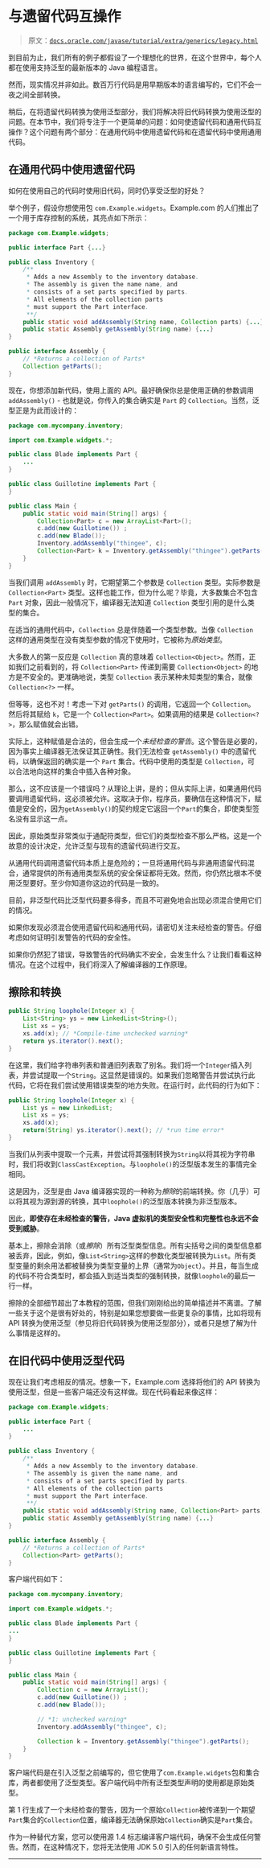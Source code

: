 # 与遗留代码互操作

> 原文：[`docs.oracle.com/javase/tutorial/extra/generics/legacy.html`](https://docs.oracle.com/javase/tutorial/extra/generics/legacy.html)

到目前为止，我们所有的例子都假设了一个理想化的世界，在这个世界中，每个人都在使用支持泛型的最新版本的 Java 编程语言。

然而，现实情况并非如此。数百万行代码是用早期版本的语言编写的，它们不会一夜之间全部转换。

稍后，在将遗留代码转换为使用泛型部分，我们将解决将旧代码转换为使用泛型的问题。在本节中，我们将专注于一个更简单的问题：如何使遗留代码和通用代码互操作？这个问题有两个部分：在通用代码中使用遗留代码和在遗留代码中使用通用代码。

## 在通用代码中使用遗留代码

如何在使用自己的代码时使用旧代码，同时仍享受泛型的好处？

举个例子，假设你想使用包 `com.Example.widgets`。Example.com 的人们推出了一个用于库存控制的系统，其亮点如下所示：

```java
package com.Example.widgets;

public interface Part {...}

public class Inventory {
    /**
     * Adds a new Assembly to the inventory database.
     * The assembly is given the name name, and 
     * consists of a set parts specified by parts. 
     * All elements of the collection parts
     * must support the Part interface.
     **/ 
    public static void addAssembly(String name, Collection parts) {...}
    public static Assembly getAssembly(String name) {...}
}

public interface Assembly {
    // *Returns a collection of Parts*
    Collection getParts();
}

```

现在，你想添加新代码，使用上面的 API。最好确保你总是使用正确的参数调用 `addAssembly()` - 也就是说，你传入的集合确实是 `Part` 的 `Collection`。当然，泛型正是为此而设计的：

```java
package com.mycompany.inventory;

import com.Example.widgets.*;

public class Blade implements Part {
    ...
}

public class Guillotine implements Part {
}

public class Main {
    public static void main(String[] args) {
        Collection<Part> c = new ArrayList<Part>();
        c.add(new Guillotine()) ;
        c.add(new Blade());
        Inventory.addAssembly("thingee", c);
        Collection<Part> k = Inventory.getAssembly("thingee").getParts();
    }
}

```

当我们调用 `addAssembly` 时，它期望第二个参数是 `Collection` 类型。实际参数是 `Collection<Part>` 类型。这样也能工作，但为什么呢？毕竟，大多数集合不包含 `Part` 对象，因此一般情况下，编译器无法知道 `Collection` 类型引用的是什么类型的集合。

在适当的通用代码中，`Collection` 总是伴随着一个类型参数。当像 `Collection` 这样的通用类型在没有类型参数的情况下使用时，它被称为*原始类型*。

大多数人的第一反应是 `Collection` 真的意味着 `Collection<Object>`。然而，正如我们之前看到的，将 `Collection<Part>` 传递到需要 `Collection<Object>` 的地方是不安全的。更准确地说，类型 `Collection` 表示某种未知类型的集合，就像 `Collection<?>` 一样。

但等等，这也不对！考虑一下对 `getParts()` 的调用，它返回一个 `Collection`。然后将其赋给 `k`，它是一个 `Collection<Part>`。如果调用的结果是 `Collection<?>`，那么赋值就会出错。

实际上，这种赋值是合法的，但会生成一个*未经检查的警告*。这个警告是必要的，因为事实上编译器无法保证其正确性。我们无法检查 `getAssembly()` 中的遗留代码，以确保返回的确实是一个 `Part` 集合。代码中使用的类型是 `Collection`，可以合法地向这样的集合中插入各种对象。

那么，这不应该是一个错误吗？从理论上讲，是的；但从实际上讲，如果通用代码要调用遗留代码，这必须被允许。这取决于你，程序员，要确信在这种情况下，赋值是安全的，因为`getAssembly()`的契约规定它返回一个`Part`的集合，即使类型签名没有显示这一点。

因此，原始类型非常类似于通配符类型，但它们的类型检查不那么严格。这是一个故意的设计决定，允许泛型与现有的遗留代码进行交互。

从通用代码调用遗留代码本质上是危险的；一旦将通用代码与非通用遗留代码混合，通常提供的所有通用类型系统的安全保证都将无效。然而，你仍然比根本不使用泛型要好。至少你知道你这边的代码是一致的。

目前，非泛型代码比泛型代码要多得多，而且不可避免地会出现必须混合使用它们的情况。

如果你发现必须混合使用遗留代码和通用代码，请密切关注未经检查的警告。仔细考虑如何证明引发警告的代码的安全性。

如果你仍然犯了错误，导致警告的代码确实不安全，会发生什么？让我们看看这种情况。在这个过程中，我们将深入了解编译器的工作原理。

## 擦除和转换

```java
public String loophole(Integer x) {
    List<String> ys = new LinkedList<String>();
    List xs = ys;
    xs.add(x); // *Compile-time unchecked warning*
    return ys.iterator().next();
}

```

在这里，我们给字符串列表和普通旧列表取了别名。我们将一个`Integer`插入列表，并尝试提取一个`String`。这显然是错误的。如果我们忽略警告并尝试执行此代码，它将在我们尝试使用错误类型的地方失败。在运行时，此代码的行为如下：

```java
public String loophole(Integer x) {
    List ys = new LinkedList;
    List xs = ys;
    xs.add(x); 
    return(String) ys.iterator().next(); // *run time error*
}

```

当我们从列表中提取一个元素，并尝试将其强制转换为`String`以将其视为字符串时，我们将收到`ClassCastException`。与`loophole()`的泛型版本发生的事情完全相同。

这是因为，泛型是由 Java 编译器实现的一种称为*擦除*的前端转换。你（几乎）可以将其视为源到源的转换，其中`loophole()`的泛型版本转换为非泛型版本。

因此，**即使存在未经检查的警告，Java 虚拟机的类型安全性和完整性也永远不会受到威胁**。

基本上，擦除会消除（或*擦除*）所有泛型类型信息。所有尖括号之间的类型信息都被丢弃，因此，例如，像`List<String>`这样的参数化类型被转换为`List`。所有类型变量的剩余用法都被替换为类型变量的上界（通常为`Object`）。并且，每当生成的代码不符合类型时，都会插入到适当类型的强制转换，就像`loophole`的最后一行一样。

擦除的全部细节超出了本教程的范围，但我们刚刚给出的简单描述并不离谱。了解一些关于这个是很有好处的，特别是如果您想要做一些更复杂的事情，比如将现有 API 转换为使用泛型（参见将旧代码转换为使用泛型部分），或者只是想了解为什么事情是这样的。

## 在旧代码中使用泛型代码

现在让我们考虑相反的情况。想象一下，Example.com 选择将他们的 API 转换为使用泛型，但是一些客户端还没有这样做。现在代码看起来像这样：

```java
package com.Example.widgets;

public interface Part { 
    ...
}

public class Inventory {
    /**
     * Adds a new Assembly to the inventory database.
     * The assembly is given the name name, and 
     * consists of a set parts specified by parts. 
     * All elements of the collection parts
     * must support the Part interface.
     **/ 
    public static void addAssembly(String name, Collection<Part> parts) {...}
    public static Assembly getAssembly(String name) {...}
}

public interface Assembly {
    // *Returns a collection of Parts*
    Collection<Part> getParts();
}

```

客户端代码如下：

```java
package com.mycompany.inventory;

import com.Example.widgets.*;

public class Blade implements Part {
...
}

public class Guillotine implements Part {
}

public class Main {
    public static void main(String[] args) {
        Collection c = new ArrayList();
        c.add(new Guillotine()) ;
        c.add(new Blade());

        // *1: unchecked warning*
        Inventory.addAssembly("thingee", c);

        Collection k = Inventory.getAssembly("thingee").getParts();
    }
}

```

客户端代码是在引入泛型之前编写的，但它使用了`com.Example.widgets`包和集合库，两者都使用了泛型类型。客户端代码中所有泛型类型声明的使用都是原始类型。

第 1 行生成了一个未经检查的警告，因为一个原始`Collection`被传递到一个期望`Part`集合的`Collection`位置，编译器无法确保原始`Collection`确实是`Part`集合。

作为一种替代方案，您可以使用源 1.4 标志编译客户端代码，确保不会生成任何警告。然而，在这种情况下，您将无法使用 JDK 5.0 引入的任何新语言特性。

* * *
